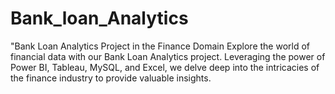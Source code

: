 # Bank_loan_Analytics
"Bank Loan Analytics Project in the Finance Domain  Explore the world of financial data with our Bank Loan Analytics project. Leveraging the power of Power BI, Tableau, MySQL, and Excel, we delve deep into the intricacies of the finance industry to provide valuable insights.
